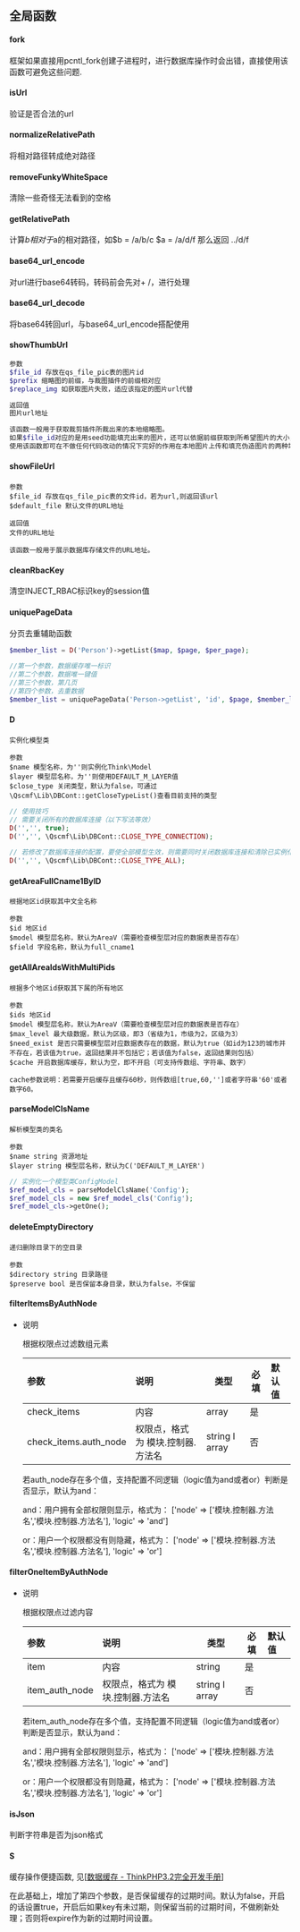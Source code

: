 ## 全局函数

#### fork
框架如果直接用pcntl_fork创建子进程时，进行数据库操作时会出错，直接使用该函数可避免这些问题.

#### isUrl
验证是否合法的url

#### normalizeRelativePath
将相对路径转成绝对路径

#### removeFunkyWhiteSpace
清除一些奇怪无法看到的空格

#### getRelativePath
计算$b相对于$a的相对路径，如$b = /a/b/c $a = /a/d/f 那么返回 ../d/f

#### base64_url_encode
对url进行base64转码，转码前会先对+ /，进行处理

#### base64_url_decode
将base64转回url，与base64_url_encode搭配使用

#### showThumbUrl

```php
参数
$file_id 存放在qs_file_pic表的图片id
$prefix 缩略图的前缀，与裁图插件的前缀相对应
$replace_img 如获取图片失败，适应该指定的图片url代替

返回值
图片url地址

该函数一般用于获取裁剪插件所裁出来的本地缩略图。
如果$file_id对应的是用seed功能填充出来的图片，还可以依据前缀获取到所希望图片的大小，自动构造相同的大小的图片url。
使用该函数即可在不做任何代码改动的情况下完好的作用在本地图片上传和填充伪造图片的两种场景。
```

#### showFileUrl

```blade
参数
$file_id 存放在qs_file_pic表的文件id，若为url,则返回该url
$default_file 默认文件的URL地址

返回值
文件的URL地址

该函数一般用于展示数据库存储文件的URL地址。
```

#### cleanRbacKey
清空INJECT_RBAC标识key的session值

#### uniquePageData
分页去重辅助函数
```php
$member_list = D('Person')->getList($map, $page, $per_page);

//第一个参数，数据缓存唯一标识
//第二个参数，数据唯一键值
//第三个参数，第几页
//第四个参数，去重数据
$member_list = uniquePageData('Person->getList', 'id', $page, $member_list);
```

#### D
```blade
实例化模型类

参数
$name 模型名称，为''则实例化Think\Model
$layer 模型层名称，为''则使用DEFAULT_M_LAYER值
$close_type 关闭类型，默认为false，可通过\Qscmf\Lib\DBCont::getCloseTypeList()查看目前支持的类型
```

```php
// 使用技巧
// 需要关闭所有的数据库连接（以下写法等效）
D('','', true);
D('','', \Qscmf\Lib\DBCont::CLOSE_TYPE_CONNECTION);

// 若修改了数据库连接的配置，要使全部模型生效，则需要同时关闭数据库连接和清除已实例化的模型
D('','', \Qscmf\Lib\DBCont::CLOSE_TYPE_ALL);
```

#### getAreaFullCname1ByID
```blade
根据地区id获取其中文全名称

参数
$id 地区id
$model 模型层名称，默认为AreaV（需要检查模型层对应的数据表是否存在）
$field 字段名称，默认为full_cname1
```

#### getAllAreaIdsWithMultiPids
```blade
根据多个地区id获取其下属的所有地区

参数
$ids 地区id
$model 模型层名称，默认为AreaV（需要检查模型层对应的数据表是否存在）
$max_level 最大级数据，默认为区级，即3（省级为1，市级为2，区级为3）
$need_exist 是否只需要模型层对应数据表存在的数据，默认为true（如id为123的城市并不存在，若该值为true，返回结果并不包括它；若该值为false，返回结果则包括）
$cache 开启数据库缓存，默认为空，即不开启（可支持传数组、字符串、数字）

cache参数说明：若需要开启缓存且缓存60秒，则传数组[true,60,'']或者字符串'60'或者数字60。
```

#### parseModelClsName
```blade
解析模型类的类名

参数
$name string 资源地址
$layer string 模型层名称，默认为C('DEFAULT_M_LAYER')
```

```php
// 实例化一个模型类ConfigModel
$ref_model_cls = parseModelClsName('Config');
$ref_model_cls = new $ref_model_cls('Config');
$ref_model_cls->getOne();
```

#### deleteEmptyDirectory
```text
递归删除目录下的空目录

参数
$directory string 目录路径
$preserve bool 是否保留本身目录，默认为false，不保留
```

#### filterItemsByAuthNode
+ 说明
  
    根据权限点过滤数组元素
    
    | 参数     | 说明                           | 类型 | 必填 | 默认值 |
    | :------- | :----------------------------- | ---- | ---- | :----- |
    | check_items | 内容 |  array | 是   |   |
    | check_items.auth_node | 权限点，格式为 模块.控制器.方法名 |  string I array | 否   |   |
    
    若auth_node存在多个值，支持配置不同逻辑（logic值为and或者or）判断是否显示，默认为and：
    
    and：用户拥有全部权限则显示，格式为：
    ['node' => ['模块.控制器.方法名','模块.控制器.方法名'], 'logic' => 'and']
    
    or：用户一个权限都没有则隐藏，格式为：
    ['node' => ['模块.控制器.方法名','模块.控制器.方法名'], 'logic' => 'or']


#### filterOneItemByAuthNode
+ 说明
  
    根据权限点过滤内容
    
    | 参数     | 说明                           | 类型 | 必填 | 默认值 |
    | :------- | :----------------------------- | ---- | ---- | :----- |
    | item | 内容 |  string | 是   |   |
    | item_auth_node | 权限点，格式为 模块.控制器.方法名 |  string I array | 否   |   |
    
    若item_auth_node存在多个值，支持配置不同逻辑（logic值为and或者or）判断是否显示，默认为and：
    
    and：用户拥有全部权限则显示，格式为：
    ['node' => ['模块.控制器.方法名','模块.控制器.方法名'], 'logic' => 'and']
    
    or：用户一个权限都没有则隐藏，格式为：
    ['node' => ['模块.控制器.方法名','模块.控制器.方法名'], 'logic' => 'or']


#### isJson
判断字符串是否为json格式



#### S

缓存操作便捷函数, 见[[数据缓存 - ThinkPHP3.2完全开发手册](http://document.thinkphp.cn/manual_3_2.html#data_cache)]

在此基础上，增加了第四个参数，是否保留缓存的过期时间。默认为false，开启的话设置true，开启后如果key有未过期，则保留当前的过期时间，不做刷新处理；否则将expire作为新的过期时间设置。